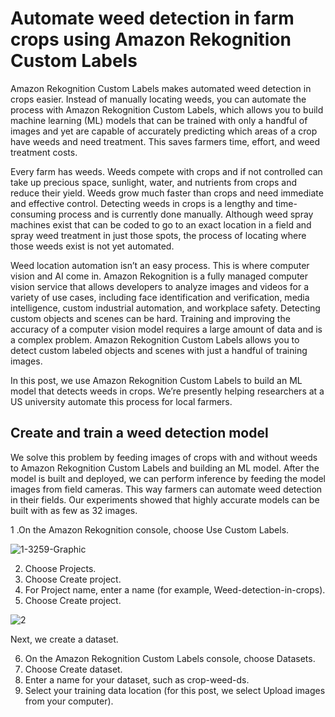 # Automate weed detection in farm crops using Amazon Rekognition Custom Labels 

Amazon Rekognition Custom Labels makes automated weed detection in crops easier. Instead of manually locating weeds, you can automate the process with Amazon Rekognition Custom Labels, which allows you to build machine learning (ML) models that can be trained with only a handful of images and yet are capable of accurately predicting which areas of a crop have weeds and need treatment. This saves farmers time, effort, and weed treatment costs.

Every farm has weeds. Weeds compete with crops and if not controlled can take up precious space, sunlight, water, and nutrients from crops and reduce their yield. Weeds grow much faster than crops and need immediate and effective control. Detecting weeds in crops is a lengthy and time-consuming process and is currently done manually. Although weed spray machines exist that can be coded to go to an exact location in a field and spray weed treatment in just those spots, the process of locating where those weeds exist is not yet automated.

Weed location automation isn’t an easy process. This is where computer vision and AI come in. Amazon Rekognition is a fully managed computer vision service that allows developers to analyze images and videos for a variety of use cases, including face identification and verification, media intelligence, custom industrial automation, and workplace safety. Detecting custom objects and scenes can be hard. Training and improving the accuracy of a computer vision model requires a large amount of data and is a complex problem. Amazon Rekognition Custom Labels allows you to detect custom labeled objects and scenes with just a handful of training images.

In this post, we use Amazon Rekognition Custom Labels to build an ML model that detects weeds in crops. We’re presently helping researchers at a US university automate this process for local farmers.


## Create and train a weed detection model

We solve this problem by feeding images of crops with and without weeds to Amazon Rekognition Custom Labels and building an ML model. After the model is built and deployed, we can perform inference by feeding the model images from field cameras. This way farmers can automate weed detection in their fields. Our experiments showed that highly accurate models can be built with as few as 32 images.

1 .On the Amazon Rekognition console, choose Use Custom Labels.

![1-3259-Graphic](https://user-images.githubusercontent.com/23625821/120065517-f2aa0c00-c071-11eb-8d1f-b615f9c844f4.jpg)

2. Choose Projects.
3. Choose Create project.
4. For Project name, enter a name (for example, Weed-detection-in-crops).
5. Choose Create project.


![2](https://user-images.githubusercontent.com/23625821/120065546-1ec58d00-c072-11eb-82fe-958a406bcfdf.jpg)

Next, we create a dataset.

6. On the Amazon Rekognition Custom Labels console, choose Datasets.
7. Choose Create dataset.
8. Enter a name for your dataset, such as crop-weed-ds.
9. Select your training data location (for this post, we select Upload images from your computer).

